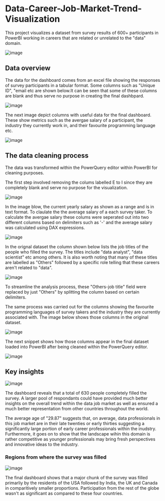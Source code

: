 # Data-Career-Job-Market-Trend-Visualization
This project visualizes a dataset from survey results of 600+ participants in PowerBI working in careers that are related or unrelated to the "data" domain. 

![image](https://github.com/Sha95544/Data-Career-Job-Market-Trend-Visualization/assets/62758405/2b9ad1f6-406b-466c-9ee6-a2549ad100b9)

## Data overview
The data for the dashboard comes from an excel file showing the responses of survey participants in a tabular format. Some columns such as "Unique ID", "email etc are shown below.It can be seen that some of these columns are blank and thus serve no purpose in creating the final dashbpard.

![image](https://github.com/Sha95544/Data-Career-Job-Market-Trend-Visualization/assets/62758405/9c09540d-98c6-427d-8f86-f2a8f0bb2e4b)

The next image depict columns with useful data for the final dashboard. These show metrics such as the avergae salary of a participant, the industry they currently work in, and their favourite programming language etc.

![image](https://github.com/Sha95544/Data-Career-Job-Market-Trend-Visualization/assets/62758405/049f27e1-9f38-4558-93c9-7fda831df220)

## The data cleaning process
The data was transformed within the PowerQuery editor within PowerBI for cleaning purposes. 

The first step involved removing the colums labelled E to I since they are completely blank and serve no purpose for the visualization.

![image](https://github.com/Sha95544/Data-Career-Job-Market-Trend-Visualization/assets/62758405/cb85fa9a-e519-4938-8cb1-220e54e46c81)

In the image blow, the current yearly salary as shown as a range and is in text format. To claulate the the average salary of a each survey taker. To calculate the avergae salary these colums were seperated out into two different columns based on delimiters such as '-' and the average salary was calculated using DAX expressions.

![image](https://github.com/Sha95544/Data-Career-Job-Market-Trend-Visualization/assets/62758405/4c676fb1-9db3-499e-b0f8-d23eb3fc948c)

In the orignal dataset the column shown below lists the job titles of the people who filled the survey. The titles include "data analyst", "data scientist" etc among others. It is also worth noting that many of these titles are labelled as "Others" followed by a specific role telling that these careers aren't related to "data".

![image](https://github.com/Sha95544/Data-Career-Job-Market-Trend-Visualization/assets/62758405/f69774a8-8741-46f1-8090-eb8c9c98ac42)

To streamline the analysis process, these "Others-job title" field were replaced by just "Others" by splitting the column based on certain delimiters.

The same process was carried out for the columns showing the favourite programming languages of survey takers and the industry they are currently associated with. The image below shows those columns in the original dataset.

![image](https://github.com/Sha95544/Data-Career-Job-Market-Trend-Visualization/assets/62758405/8a2818fd-4cc1-4689-908e-9d26ec6d2cd0) 

The next snippet shows how those columns appear in the final dataset loaded into PowerBI after being cleaned within the PowerQuery editor.

![image](https://github.com/Sha95544/Data-Career-Job-Market-Trend-Visualization/assets/62758405/093ba932-2f7c-4328-943e-6881a713da89)



## Key insights 

![image](https://github.com/Sha95544/Data-Career-Job-Market-Trend-Visualization/assets/62758405/8bfc59eb-9342-453f-87ab-47cd4fc5709c)

The dashboard reveals that a total of 630 people completely filled the survey. A larger pool of respondants could have provided much better insights on the overall trend within the data job market as well as ensured a much better representation from other countries throughout the world.

The average age of "29.87" suggests that, on average, data professionals in this job market are in their late twenties or early thirties suggesting a significantly large portion of early career professionals within the inudstry. Furthermore, it goes on to show that the landscape wihin this domain is rather competitive as younger professionals may bring fresh perspectives and innovative ideas to the industry.

### Regions from where the survey was filled

![image](https://github.com/Sha95544/Data-Career-Job-Market-Trend-Visualization/assets/62758405/ad29dc3a-6b08-4943-bd7a-b9043ac788d6)

The final dashboard shows that a major chunk of the survey was filled primarliy by the residents of the USA followed by India, the UK and Canada in comparitively smaller proportions. Participation from the rest of the globe wasn't as significant as compared to these four countries.

